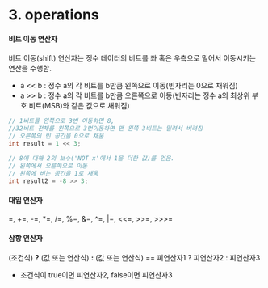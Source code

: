 # 3. operations

#### 비트 이동 연산자

비트 이동(shift) 연산자는 정수 데이터의 비트를 좌 혹은 우측으로 밀어서 이동시키는 연산을 수행함.&#x20;

* a << b : 정수 a의 각 비트를 b만큼 왼쪽으로 이동(빈자리는 0으로 채워짐)
* a >> b : 정수 a의 각 비트를 b만큼 오른쪽으로 이동(빈자리는 정수 a의 최상위 부호 비트(MSB)와 같은 값으로 채워짐)

```java
// 1비트를 왼쪽으로 3번 이동하면 8, 
//32비트 전체를 왼쪽으로 3번이동하면 맨 왼쪽 3비트는 밀려서 버려짐
// 오른쪽의 빈 공간을 0으로 채움
int result = 1 << 3; 

// 8에 대해 2의 보수('NOT x'에서 1을 더한 값)를 얻음.
// 왼쪽에서 오른쪽으로 이동
// 왼쪽에 비는 공간을 1로 채움
int result2 = -8 >> 3;
```

####

#### 대입 연산자

\=, +=, -=, \*=, /=, %=, &=, ^=, |=, <<=, >>=, >>>=



#### 삼항 연산자

(조건식) **?** (값 또는 연산식) **:** (값 또는 연산식) == 피연산자1 ? 피연산자2 : 피연산자3

* 조건식이 true이면 피연산자2, false이면 피연산자3
